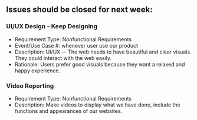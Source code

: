 ## Issues should be closed for next week:

### UI/UX Design - Keep Designing
- Requirement Type: Nonfunctional Requirements
- Event/Use Case #: whenever user use our product
- Description: UI/UX -- The web needs to have beautiful and clear visuals. They could interact with the web easily.
- Rationale: Users prefer good visuals because they want a relaxed and happy experience.

### Video Reporting
- Requirement Type: Nonfunctional Requirements
- Description: Make videos to display what we have done, include the functions and appearances of our websites.
